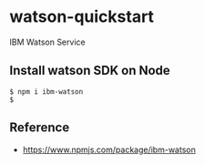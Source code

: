 # watson-quickstart
IBM Watson Service 


## Install watson SDK on Node

```shell
$ npm i ibm-watson
$ 
```


## Reference 

* https://www.npmjs.com/package/ibm-watson
